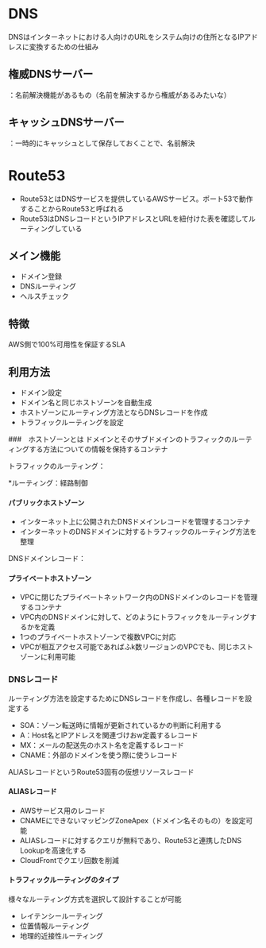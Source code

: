 # DNS
DNSはインターネットにおける人向けのURLをシステム向けの住所となるIPアドレスに変換するための仕組み

## 権威DNSサーバー
：名前解決機能があるもの（名前を解決するから権威があるみたいな）

## キャッシュDNSサーバー
：一時的にキャッシュとして保存しておくことで、名前解決

# Route53
- Route53とはDNSサービスを提供しているAWSサービス。ポート53で動作することからRoute53と呼ばれる
- Route53はDNSレコードというIPアドレスとURLを紐付けた表を確認してルーティングしている

## メイン機能
- ドメイン登録
- DNSルーティング
- ヘルスチェック

## 特徴
AWS側で100%可用性を保証するSLA

## 利用方法
- ドメイン設定
- ドメイン名と同じホストゾーンを自動生成
- ホストゾーンにルーティング方法とならDNSレコードを作成
- トラフィックルーティングを設定


###　ホストゾーンとは
ドメインとそのサブドメインのトラフィックのルーティングする方法についての情報を保持するコンテナ

トラフィックのルーティング：

*ルーティング：経路制御


#### パブリックホストゾーン
- インターネット上に公開されたDNSドメインレコードを管理するコンテナ
- インターネットのDNSドメインに対するトラフィックのルーティング方法を整理

DNSドメインレコード：


#### プライベートホストゾーン
- VPCに閉じたプライベートネットワーク内のDNSドメインのレコードを管理するコンテナ
- VPC内のDNSドメインに対して、どのようにトラフィックをルーティングするかを定義
- 1つのプライベートホストゾーンで複数VPCに対応
- VPCが相互アクセス可能であればふk数リージョンのVPCでも、同じホストゾーンに利用可能


### DNSレコード
ルーティング方法を設定するためにDNSレコードを作成し、各種レコードを設定する
- SOA：ゾーン転送時に情報が更新されているかの判断に利用する
- A：Host名とIPアドレスを関連づけおw定義するレコード
- MX：メールの配送先のホスト名を定義するレコード
- CNAME：外部のドメインを使う際に使うレコード

ALIASレコードというRoute53固有の仮想リソースレコード

#### ALIASレコード
- AWSサービス用のレコード
- CNAMEにできないマッピングZoneApex（ドメイン名そのもの）を設定可能
- ALIASレコードに対するクエリが無料であり、Route53と連携したDNS Lookupを高速化する
- CloudFrontでクエリ回数を削減

#### トラフィックルーティングのタイプ
様々なルーティング方式を選択して設計することが可能

- レイテンシールーティング
- 位置情報ルーティング
- 地理的近接性ルーティング